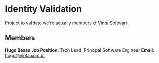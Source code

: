 # Identity Validation
Project to validate we're actually members of Vinta Software

## Members

**Hugo Bessa**
**Job Position:** Tech Lead, Principal Software Engineer
**Email:** hugo@vinta.com.br

